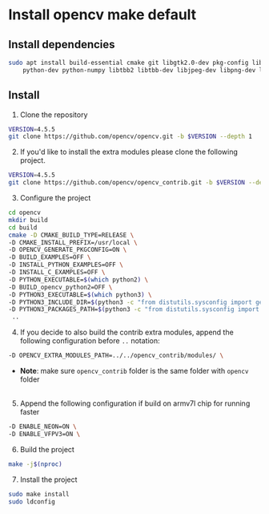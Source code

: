 # Install opencv make default

## Install dependencies
```bash
sudo apt install build-essential cmake git libgtk2.0-dev pkg-config libavcodec-dev libavformat-dev libswscale-dev \
    python-dev python-numpy libtbb2 libtbb-dev libjpeg-dev libpng-dev libtiff-dev libdc1394-22-dev python3-pip python3-numpy
```

## Install
1. Clone the repository
```bash
VERSION=4.5.5
git clone https://github.com/opencv/opencv.git -b $VERSION --depth 1
```

2. If you'd like to install the extra modules please clone the following project.
```bash
VERSION=4.5.5
git clone https://github.com/opencv/opencv_contrib.git -b $VERSION --depth 1
```

3. Configure the project
```bash
cd opencv
mkdir build
cd build
cmake -D CMAKE_BUILD_TYPE=RELEASE \
-D CMAKE_INSTALL_PREFIX=/usr/local \
-D OPENCV_GENERATE_PKGCONFIG=ON \
-D BUILD_EXAMPLES=OFF \
-D INSTALL_PYTHON_EXAMPLES=OFF \
-D INSTALL_C_EXAMPLES=OFF \
-D PYTHON_EXECUTABLE=$(which python2) \
-D BUILD_opencv_python2=OFF \
-D PYTHON3_EXECUTABLE=$(which python3) \
-D PYTHON3_INCLUDE_DIR=$(python3 -c "from distutils.sysconfig import get_python_inc; print(get_python_inc())") \
-D PYTHON3_PACKAGES_PATH=$(python3 -c "from distutils.sysconfig import get_python_lib; print(get_python_lib())") \
 ..
 ```

 4. If you decide to also build the contrib extra modules, append the following configuration before `..` notation:
 ```bash
 -D OPENCV_EXTRA_MODULES_PATH=../../opencv_contrib/modules/ \
 ```
- **Note**: make sure `opencv_contrib` folder is the same folder with `opencv` folder<br><br>
5. Append the following configuration if build on armv7l chip for running faster
 ```bash
 -D ENABLE_NEON=ON \
-D ENABLE_VFPV3=ON \
```
6. Build the project
```bash
make -j$(nproc)
```
7. Install the project
```bash
sudo make install
sudo ldconfig
```